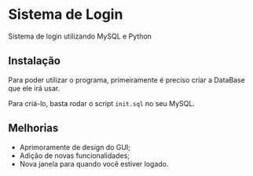 # Sistema de Login

Sistema de login utilizando MySQL e Python

## Instalação

Para poder utilizar o programa, primeiramente é preciso criar a DataBase que ele irá usar.

Para criá-lo, basta rodar o script `init.sql` no seu MySQL.

## Melhorias

- Aprimoramente de design do GUI;
- Adição de novas funcionalidades;
- Nova janela para quando você estiver logado.
